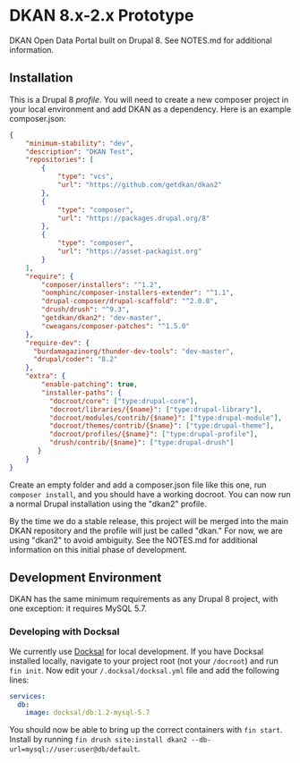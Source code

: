 # DKAN 8.x-2.x Prototype

DKAN Open Data Portal built on Drupal 8. See NOTES.md for additional information.

## Installation

This is a Drupal 8 _profile_. You will need to create a new composer project in your local environment and add DKAN as a dependency. Here is an example composer.json:

```json
{
    "minimum-stability": "dev",
    "description": "DKAN Test",
    "repositories": [
        {
            "type": "vcs",
            "url": "https://github.com/getdkan/dkan2"
        },
        {
            "type": "composer",
            "url": "https://packages.drupal.org/8"
        },
        {
            "type": "composer",
            "url": "https://asset-packagist.org"
        }
    ],
    "require": {
        "composer/installers": "^1.2",
        "oomphinc/composer-installers-extender": "^1.1",
        "drupal-composer/drupal-scaffold": "^2.0.0",
        "drush/drush": "^9.3",
        "getdkan/dkan2": "dev-master",
        "cweagans/composer-patches": "^1.5.0"
    },
    "require-dev": {
      "burdamagazinorg/thunder-dev-tools": "dev-master",
      "drupal/coder": "8.2"
    },
    "extra": {
        "enable-patching": true,
        "installer-paths": {
          "docroot/core": ["type:drupal-core"],
          "docroot/libraries/{$name}": ["type:drupal-library"],
          "docroot/modules/contrib/{$name}": ["type:drupal-module"],
          "docroot/themes/contrib/{$name}": ["type:drupal-theme"],
          "docroot/profiles/{$name}": ["type:drupal-profile"],
          "drush/contrib/{$name}": ["type:drupal-drush"]
       }
    }
}
```

Create an empty folder and add a composer.json file like this one, run `composer install`, and you should have a working docroot. You can now run a normal Drupal installation using the "dkan2" profile.

By the time we do a stable release, this project will be merged into the main DKAN repository and the profile will just be called "dkan." For now, we are using "dkan2" to avoid ambiguity. See the NOTES.md for additional information on this initial phase of development.

## Development Environment

DKAN has the same minimum requirements as any Drupal 8 project, with one exception: it requires MySQL 5.7.

### Developing with Docksal

We currently use [Docksal](https://docksal.io/) for local development. If you have Docksal installed locally, navigate to your project root (not your `/docroot`) and run `fin init`. Now edit your `/.docksal/docksal.yml` file and add the following lines:

```yaml
services:
  db:
    image: docksal/db:1.2-mysql-5.7
```

You should now be able to bring up the correct containers with `fin start`. Install by running `fin drush site:install dkan2 --db-url=mysql://user:user@db/default`.
